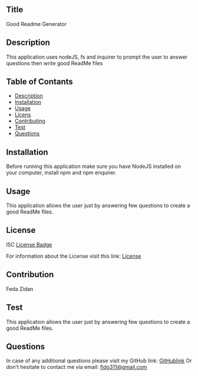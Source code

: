 
## Title

  Good Readme Generator

## Description

  This application uses nodeJS, fs and inquirer to prompt the user to answer questions then write good ReadMe files

## Table of Contants

* [Description](#Description)
* [Installation](#Installation)
* [Usage](#Usage)
* [Licens](#License)
* [Contributing](#Contribution)
* [Test](#Test)
* [Questions](#Questions)

## Installation

  Before running this application make sure you have NodeJS installed on your computer, install npm and npm enquirer.

## Usage

  This application allows the user just by answering few questions to create a good ReadMe files.

## License

  ISC
[License Badge](http://img.shields.io/badge/License-ISC-blue.svg)

For information about the License visit this link: [License](https://opensource.org/licenses/ISC)

## Contribution

  Feda Zidan

## Test

  This application allows the user just by answering few questions to create a good ReadMe files.

## Questions
In case of any additional questions please visit my GitHub link: [GitHublink](https://github.com/feda2020) 
Or don't hesitate to contact me via email: fido311@gmail.com
    